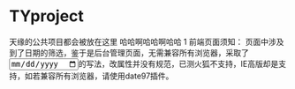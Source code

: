 # TYproject
天缘的公共项目都会被放在这里
哈哈啊哈哈啊哈哈
1 前端页面须知：
  页面中涉及到了日期的筛选，鉴于是后台管理页面，无需兼容所有浏览器，采取了<input type="date">的写法，改属性并没有规范，已测火狐不支持，IE高版却是支持，如若兼容所有浏览器，请使用date97插件。
